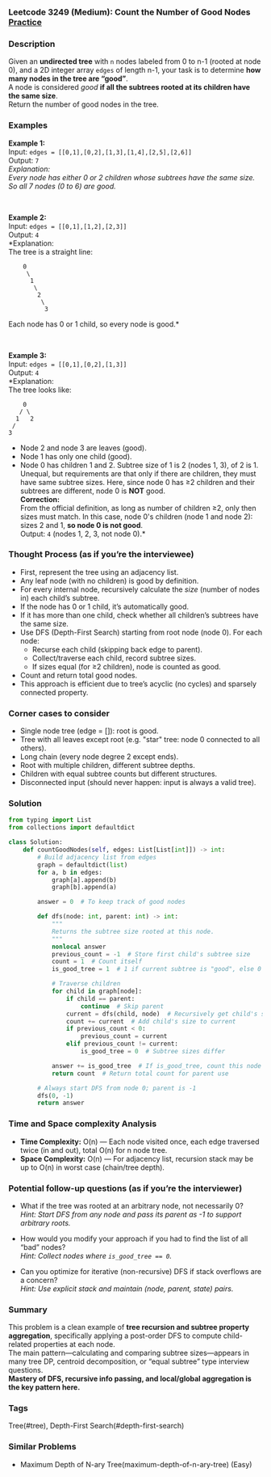 ### Leetcode 3249 (Medium): Count the Number of Good Nodes [Practice](https://leetcode.com/problems/count-the-number-of-good-nodes)

### Description  
Given an **undirected tree** with `n` nodes labeled from 0 to n-1 (rooted at node 0), and a 2D integer array `edges` of length n-1, your task is to determine **how many nodes in the tree are “good”**.  
A node is considered *good* **if all the subtrees rooted at its children have the same size**.  
Return the number of good nodes in the tree.

### Examples  

**Example 1:**  
Input: `edges = [[0,1],[0,2],[1,3],[1,4],[2,5],[2,6]]`  
Output: `7`  
*Explanation:  
Every node has either 0 or 2 children whose subtrees have the same size. So all 7 nodes (0 to 6) are good.*

<br>

**Example 2:**  
Input: `edges = [[0,1],[1,2],[2,3]]`  
Output: `4`  
*Explanation:  
The tree is a straight line:  
```
    0
     \
      1
       \
        2
         \
          3
```
Each node has 0 or 1 child, so every node is good.*

<br>

**Example 3:**  
Input: `edges = [[0,1],[0,2],[1,3]]`  
Output: `4`  
*Explanation:  
The tree looks like:  
```
    0
   / \
  1   2
 /
3
```
- Node 2 and node 3 are leaves (good).
- Node 1 has only one child (good).
- Node 0 has children 1 and 2. Subtree size of 1 is 2 (nodes 1, 3), of 2 is 1. Unequal, but requirements are that only if there are children, they must have same subtree sizes. Here, since node 0 has ≥2 children and their subtrees are different, node 0 is **NOT** good.  
**Correction:**  
From the official definition, as long as number of children ≥2, only then sizes must match. In this case, node 0's children (node 1 and node 2): sizes 2 and 1, **so node 0 is not good**.  
Output: `4` (nodes 1, 2, 3, not node 0).*

### Thought Process (as if you’re the interviewee)  

- First, represent the tree using an adjacency list.
- Any leaf node (with no children) is good by definition.
- For every internal node, recursively calculate the *size* (number of nodes in) each child’s subtree.
- If the node has 0 or 1 child, it’s automatically good.
- If it has more than one child, check whether all children’s subtrees have the same size.
- Use DFS (Depth-First Search) starting from root node (node 0). For each node:
  - Recurse each child (skipping back edge to parent).
  - Collect/traverse each child, record subtree sizes.
  - If sizes equal (for ≥2 children), node is counted as good.
- Count and return total good nodes.
- This approach is efficient due to tree’s acyclic (no cycles) and sparsely connected property.

### Corner cases to consider  
- Single node tree (edge = []): root is good.
- Tree with all leaves except root (e.g. "star" tree: node 0 connected to all others).
- Long chain (every node degree 2 except ends).
- Root with multiple children, different subtree depths.
- Children with equal subtree counts but different structures.
- Disconnected input (should never happen: input is always a valid tree).

### Solution

```python
from typing import List
from collections import defaultdict

class Solution:
    def countGoodNodes(self, edges: List[List[int]]) -> int:
        # Build adjacency list from edges
        graph = defaultdict(list)
        for a, b in edges:
            graph[a].append(b)
            graph[b].append(a)

        answer = 0  # To keep track of good nodes

        def dfs(node: int, parent: int) -> int:
            """
            Returns the subtree size rooted at this node.
            """
            nonlocal answer
            previous_count = -1  # Store first child's subtree size
            count = 1  # Count itself
            is_good_tree = 1  # 1 if current subtree is "good", else 0

            # Traverse children
            for child in graph[node]:
                if child == parent:
                    continue  # Skip parent
                current = dfs(child, node)  # Recursively get child's subtree size
                count += current  # Add child's size to current
                if previous_count < 0:
                    previous_count = current
                elif previous_count != current:
                    is_good_tree = 0  # Subtree sizes differ

            answer += is_good_tree  # If is_good_tree, count this node
            return count  # Return total count for parent use

        # Always start DFS from node 0; parent is -1
        dfs(0, -1)
        return answer
```

### Time and Space complexity Analysis  

- **Time Complexity:** O(n) — Each node visited once, each edge traversed twice (in and out), total O(n) for n node tree.
- **Space Complexity:** O(n) — For adjacency list, recursion stack may be up to O(n) in worst case (chain/tree depth).

### Potential follow-up questions (as if you’re the interviewer)  

- What if the tree was rooted at an arbitrary node, not necessarily 0?  
  *Hint: Start DFS from any node and pass its parent as -1 to support arbitrary roots.*

- How would you modify your approach if you had to find the list of all “bad” nodes?  
  *Hint: Collect nodes where `is_good_tree == 0`.*

- Can you optimize for iterative (non-recursive) DFS if stack overflows are a concern?  
  *Hint: Use explicit stack and maintain (node, parent, state) pairs.*

### Summary
This problem is a clean example of **tree recursion and subtree property aggregation**, specifically applying a post-order DFS to compute child-related properties at each node.  
The main pattern—calculating and comparing subtree sizes—appears in many tree DP, centroid decomposition, or “equal subtree” type interview questions.  
**Mastery of DFS, recursive info passing, and local/global aggregation is the key pattern here.**

### Tags
Tree(#tree), Depth-First Search(#depth-first-search)

### Similar Problems
- Maximum Depth of N-ary Tree(maximum-depth-of-n-ary-tree) (Easy)